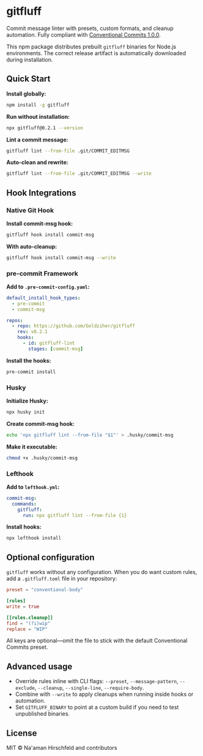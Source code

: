 # gitfluff

Commit message linter with presets, custom formats, and cleanup automation. Fully compliant with [Conventional Commits 1.0.0](https://www.conventionalcommits.org/en/v1.0.0/).

This npm package distributes prebuilt `gitfluff` binaries for Node.js environments. The correct release artifact is automatically downloaded during installation.

## Quick Start

**Install globally:**
```bash
npm install -g gitfluff
```

**Run without installation:**
```bash
npx gitfluff@0.2.1 --version
```

**Lint a commit message:**
```bash
gitfluff lint --from-file .git/COMMIT_EDITMSG
```

**Auto-clean and rewrite:**
```bash
gitfluff lint --from-file .git/COMMIT_EDITMSG --write
```

## Hook Integrations

### Native Git Hook

**Install commit-msg hook:**
```bash
gitfluff hook install commit-msg
```

**With auto-cleanup:**
```bash
gitfluff hook install commit-msg --write
```

### pre-commit Framework

**Add to `.pre-commit-config.yaml`:**
```yaml
default_install_hook_types:
  - pre-commit
  - commit-msg

repos:
  - repo: https://github.com/Goldziher/gitfluff
    rev: v0.2.1
    hooks:
      - id: gitfluff-lint
        stages: [commit-msg]
```

**Install the hooks:**
```bash
pre-commit install
```

### Husky

**Initialize Husky:**
```bash
npx husky init
```

**Create commit-msg hook:**
```bash
echo 'npx gitfluff lint --from-file "$1"' > .husky/commit-msg
```

**Make it executable:**
```bash
chmod +x .husky/commit-msg
```

### Lefthook

**Add to `lefthook.yml`:**
```yaml
commit-msg:
  commands:
    gitfluff:
      run: npx gitfluff lint --from-file {1}
```

**Install hooks:**
```bash
npx lefthook install
```

## Optional configuration

`gitfluff` works without any configuration. When you do want custom rules, add a `.gitfluff.toml` file in your repository:

```toml
preset = "conventional-body"

[rules]
write = true

[[rules.cleanup]]
find = "(?i)wip"
replace = "WIP"
```

All keys are optional—omit the file to stick with the default Conventional Commits preset.

## Advanced usage

- Override rules inline with CLI flags: `--preset`, `--message-pattern`, `--exclude`, `--cleanup`, `--single-line`, `--require-body`.
- Combine with `--write` to apply cleanups when running inside hooks or automation.
- Set `GITFLUFF_BINARY` to point at a custom build if you need to test unpublished binaries.

## License

MIT © Na'aman Hirschfeld and contributors
